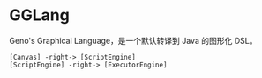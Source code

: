 # GGLang

Geno's Graphical Language，是一个默认转译到 Java 的图形化 DSL。



```plantuml
[Canvas] -right-> [ScriptEngine]
[ScriptEngine] -right-> [ExecutorEngine] 
```
